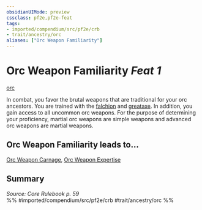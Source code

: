```yaml
---
obsidianUIMode: preview
cssclass: pf2e,pf2e-feat
tags:
- imported/compendium/src/pf2e/crb
- trait/ancestry/orc
aliases: ["Orc Weapon Familiarity"]
---
```

# Orc Weapon Familiarity  *Feat 1*  
[orc](orc.md)  


In combat, you favor the brutal weapons that are traditional for your orc ancestors. You are trained with the [falchion](../equipment/items/falchion.md) and [greataxe](../equipment/items/greataxe.md). In addition, you gain access to all uncommon orc weapons. For the purpose of determining your proficiency, martial orc weapons are simple weapons and advanced orc weapons are martial weapons.

## Orc Weapon Familiarity leads to...

[Orc Weapon Carnage](orc-weapon-carnage.md), [Orc Weapon Expertise](orc-weapon-expertise.md)

## Summary

*Source: Core Rulebook p. 59*  
%% #imported/compendium/src/pf2e/crb #trait/ancestry/orc %%